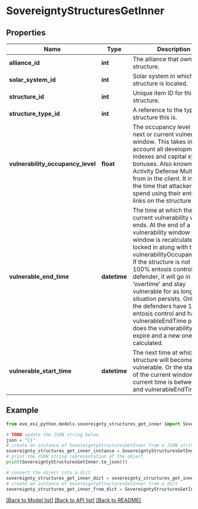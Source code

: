 # SovereigntyStructuresGetInner


## Properties

Name | Type | Description | Notes
------------ | ------------- | ------------- | -------------
**alliance_id** | **int** | The alliance that owns the structure.  | 
**solar_system_id** | **int** | Solar system in which the structure is located.  | 
**structure_id** | **int** | Unique item ID for this structure. | 
**structure_type_id** | **int** | A reference to the type of structure this is.  | 
**vulnerability_occupancy_level** | **float** | The occupancy level for the next or current vulnerability window. This takes into account all development indexes and capital system bonuses. Also known as Activity Defense Multiplier from in the client. It increases the time that attackers must spend using their entosis links on the structure.  | [optional] 
**vulnerable_end_time** | **datetime** | The time at which the next or current vulnerability window ends. At the end of a vulnerability window the next window is recalculated and locked in along with the vulnerabilityOccupancyLevel. If the structure is not in 100% entosis control of the defender, it will go in to &#39;overtime&#39; and stay vulnerable for as long as that situation persists. Only once the defenders have 100% entosis control and has the vulnerableEndTime passed does the vulnerability interval expire and a new one is calculated.  | [optional] 
**vulnerable_start_time** | **datetime** | The next time at which the structure will become vulnerable. Or the start time of the current window if current time is between this and vulnerableEndTime.  | [optional] 

## Example

```python
from eve_esi_python.models.sovereignty_structures_get_inner import SovereigntyStructuresGetInner

# TODO update the JSON string below
json = "{}"
# create an instance of SovereigntyStructuresGetInner from a JSON string
sovereignty_structures_get_inner_instance = SovereigntyStructuresGetInner.from_json(json)
# print the JSON string representation of the object
print(SovereigntyStructuresGetInner.to_json())

# convert the object into a dict
sovereignty_structures_get_inner_dict = sovereignty_structures_get_inner_instance.to_dict()
# create an instance of SovereigntyStructuresGetInner from a dict
sovereignty_structures_get_inner_from_dict = SovereigntyStructuresGetInner.from_dict(sovereignty_structures_get_inner_dict)
```
[[Back to Model list]](../README.md#documentation-for-models) [[Back to API list]](../README.md#documentation-for-api-endpoints) [[Back to README]](../README.md)


